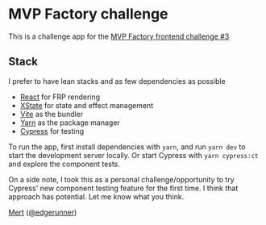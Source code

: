 # MVP Factory challenge

This is a challenge app for the [MVP Factory frontend challenge #3](https://mvpmatch.notion.site/Main-Frontend-3-our-Mock-API-6088e94b83cd4ebba7d2bd883d5d710b)

## Stack

I prefer to have lean stacks and as few dependencies as possible

- [React](https://reactjs.org) for FRP rendering
- [XState](https://xstate.js.org) for state and effect management
- [Vite](https://vitejs.dev) as the bundler
- [Yarn](https://yarnpkg.com) as the package manager
- [Cypress](https://cypress.io) for testing

To run the app, first install dependencies with `yarn`, and run `yarn dev` 
to start the development server locally. Or start Cypress with `yarn cypress:ct`
and explore the component tests.

On a side note, I took this as a personal challenge/opportunity to try Cypress'
new component testing feature for the first time. I think that approach has 
potential. Let me know what you think.

[Mert](mailto:mert@merttorun.com) ([@edgerunner](https://github.com/edgerunner))